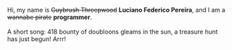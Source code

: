 Hi, my name is ~~Guybrush Threepwood~~ **Luciano Federico Pereira**, and I am a ~~wannabe pirate~~ **programmer**.<br><br>A short song: 418 bounty of doubloons gleams in the sun, a treasure hunt has just begun! Arrr!
